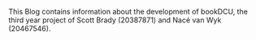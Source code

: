 This Blog contains information about the development of bookDCU, the third year project of Scott Brady (20387871) and Nacé van Wyk (20467546).
